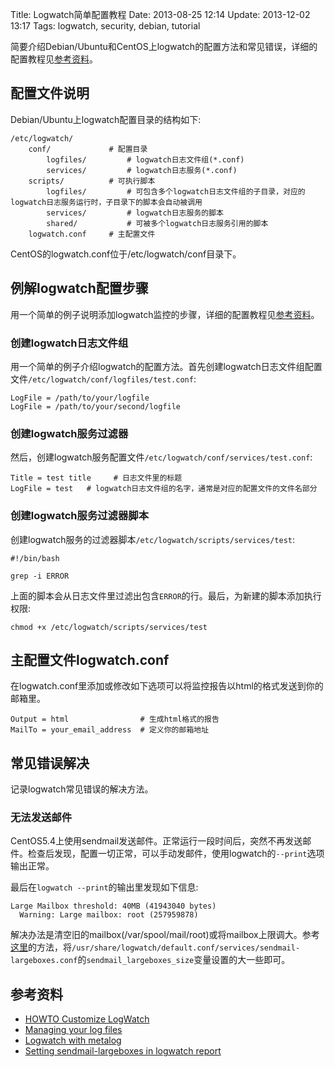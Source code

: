 Title: Logwatch简单配置教程
Date: 2013-08-25 12:14
Update: 2013-12-02 13:17
Tags: logwatch, security, debian, tutorial

简要介绍Debian/Ubuntu和CentOS上logwatch的配置方法和常见错误，详细的配置教程见[参考资料](#参考资料)。
## 配置文件说明

Debian/Ubuntu上logwatch配置目录的结构如下:
	
	/etc/logwatch/
	    conf/             # 配置目录
	        logfiles/         # logwatch日志文件组(*.conf)
	        services/         # logwatch日志服务(*.conf)
	    scripts/          # 可执行脚本
	        logfiles/         # 可包含多个logwatch日志文件组的子目录，对应的logwatch日志服务运行时，子目录下的脚本会自动被调用
	        services/         # logwatch日志服务的脚本
	        shared/           # 可被多个logwatch日志服务引用的脚本
	    logwatch.conf     # 主配置文件

CentOS的logwatch.conf位于/etc/logwatch/conf目录下。

## 例解logwatch配置步骤

用一个简单的例子说明添加logwatch监控的步骤，详细的配置教程见[参考资料](#35808e79fa5f367a06c83a78b857519c)。

### 创建logwatch日志文件组

用一个简单的例子介绍logwatch的配置方法。首先创建logwatch日志文件组配置文件`/etc/logwatch/conf/logfiles/test.conf`:

    LogFile = /path/to/your/logfile
    LogFile = /path/to/your/second/logfile

### 创建logwatch服务过滤器

然后，创建logwatch服务配置文件`/etc/logwatch/conf/services/test.conf`:

    Title = test title     # 日志文件里的标题
    LogFile = test   # logwatch日志文件组的名字，通常是对应的配置文件的文件名部分

### 创建logwatch服务过滤器脚本

创建logwatch服务的过滤器脚本`/etc/logwatch/scripts/services/test`:

    #!/bin/bash

    grep -i ERROR

上面的脚本会从日志文件里过滤出包含`ERROR`的行。最后，为新建的脚本添加执行权限:

    chmod +x /etc/logwatch/scripts/services/test

## 主配置文件logwatch.conf

在logwatch.conf里添加或修改如下选项可以将监控报告以html的格式发送到你的邮箱里。

    Output = html                # 生成html格式的报告
    MailTo = your_email_address  # 定义你的邮箱地址

## 常见错误解决

记录logwatch常见错误的解决方法。

### 无法发送邮件

CentOS5.4上使用sendmail发送邮件。正常运行一段时间后，突然不再发送邮件。检查后发现，配置一切正常，可以手动发邮件，使用logwatch的`--print`选项输出正常。

最后在`logwatch --print`的输出里发现如下信息:
	
	Large Mailbox threshold: 40MB (41943040 bytes)
	  Warning: Large mailbox: root (257959878)

解决办法是清空旧的mailbox(/var/spool/mail/root)或将mailbox上限调大。参考[这里](http://haprakjingga.wordpress.com/2008/07/11/setting-sendmail-largeboxes-in-logwatch-report/)的方法，将`/usr/share/logwatch/default.conf/services/sendmail-largeboxes.conf`的`sendmail_largeboxes_size`变量设置的大一些即可。
## 参考资料

*  [HOWTO Customize LogWatch](http://web.archive.org/web/20080822051428/http://www.logwatch.org/tabs/docs/HOWTO-Customize-LogWatch.html)
*  [Managing your log files](http://tuxradar.com/content/managing-your-log-files)
*  [Logwatch with metalog](http://en.gentoo-wiki.com/wiki/Logwatch_with_Metalog)
*  [Setting sendmail-largeboxes in logwatch report](http://haprakjingga.wordpress.com/2008/07/11/setting-sendmail-largeboxes-in-logwatch-report/)

